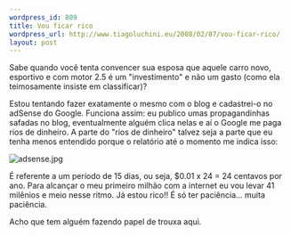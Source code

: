```yaml
--- 
wordpress_id: 809
title: Vou ficar rico
wordpress_url: http://www.tiagoluchini.eu/2008/02/07/vou-ficar-rico/
layout: post
---
```

Sabe quando você tenta convencer sua esposa que aquele carro novo, esportivo e com motor 2.5 é um "investimento" e não um gasto (como ela teimosamente insiste em classificar)?

Estou tentando fazer exatamente o mesmo com o blog e cadastrei-o no adSense do Google. Funciona assim: eu publico umas propagandinhas safadas no blog, eventualmente alguém clica nelas e aí o Google me paga rios de dinheiro. A parte do "rios de dinheiro" talvez seja a parte que eu tenha menos entendido porque o relatório até o momento me indica isso:

<img src="http://www.tiagoluchini.eu/wp-content/uploads/2008/02/adsense.jpg" alt="adsense.jpg" />

É referente a um período de 15 dias, ou seja, $0.01 x 24 = 24 centavos por ano. Para alcançar o meu primeiro milhão com a internet eu vou levar 41 milênios e meio nesse ritmo. Já estou rico!! É só ter paciência... muita paciência.

Acho que tem alguém fazendo papel de trouxa aqui.
